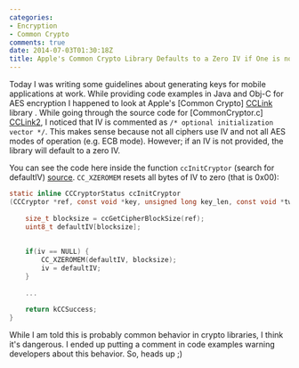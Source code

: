 ```yaml
---
categories:
- Encryption
- Common Crypto
comments: true
date: 2014-07-03T01:30:18Z
title: Apple's Common Crypto Library Defaults to a Zero IV if One is not Provided
---
```


Today I was writing some guidelines about generating keys for mobile applications at work. While providing code examples in Java and Obj-C for AES encryption I happened to look at Apple's [Common Crypto] [CCLink] library . While going through the source code for [CommonCryptor.c] [CCLink2], I noticed that IV is commented as ``/* optional initialization vector */``. This makes sense because not all ciphers use IV and not all AES modes of operation (e.g. ECB mode). However; if an IV is not provided, the library will default to a zero IV.

You can see the code here inside the function ``ccInitCryptor`` (search for defaultIV) [source][CCLink2]. ``CC_XZEROMEM`` resets all bytes of IV to zero (that is 0x00):

``` c
static inline CCCryptorStatus ccInitCryptor
(CCCryptor *ref, const void *key, unsigned long key_len, const void *tweak_key, const void *iv) {
   
    size_t blocksize = ccGetCipherBlockSize(ref);
    uint8_t defaultIV[blocksize];
    
    
    if(iv == NULL) {
        CC_XZEROMEM(defaultIV, blocksize);
        iv = defaultIV;
    }
    
    ...
    
    return kCCSuccess;
}

```

While I am told this is probably common behavior in crypto libraries, I think it's dangerous. I ended up putting a comment in code examples warning developers about this behavior. So, heads up ;)

[CCLink]: http://opensource.apple.com/source/CommonCrypto/CommonCrypto-60049/lib/
[CCLink2]: http://opensource.apple.com/source/CommonCrypto/CommonCrypto-60049/lib/CommonCryptor.c

